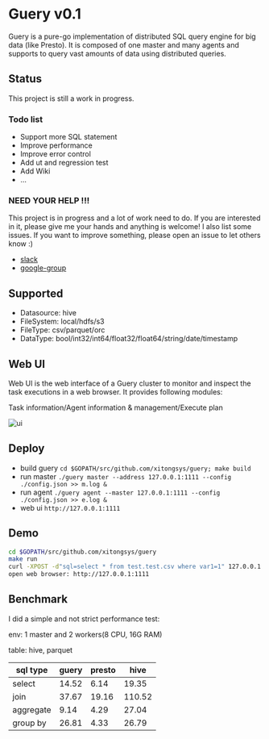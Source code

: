 # Guery v0.1
Guery is a pure-go implementation of distributed SQL query engine for big data (like Presto). It is composed of one master and many agents and supports to query vast amounts of data using distributed queries.

## Status
This project is still a work in progress.
### Todo list
* Support more SQL statement
* Improve performance
* Improve error control
* Add ut and regression test
* Add Wiki
* ...

### NEED YOUR HELP !!!
This project is in progress and a lot of work need to do. If you are interested in it, please give me your hands and anything is welcome! I also list some issues.
If you want to improve something, please open an issue to let others know :)
* [slack](https://join.slack.com/t/guery-group/shared_invite/enQtNDA1MjM0MTA4OTYzLTljYjlmZjNkZTdiMWQ1YmNkMWNlOGQwMTA1YTg0ZTk1MTNhOWUxNzc1N2Y1MmQ4MThhNDMyZDliZWNmOTY4OGI)
* [google-group](https://groups.google.com/forum/#!forum/guery-group)

## Supported
* Datasource: hive
* FileSystem: local/hdfs/s3
* FileType: csv/parquet/orc
* DataType: bool/int32/int64/float32/float64/string/date/timestamp

## Web UI
Web UI is the web interface of a Guery cluster to monitor and inspect the task executions in a web browser.
It provides following modules:

Task information/Agent information & management/Execute plan

![ui](https://github.com/xitongsys/guery/blob/master/doc/images/ui.png)

## Deploy
* build guery `cd $GOPATH/src/github.com/xitongsys/guery; make build`
* run master `./guery master --address 127.0.0.1:1111 --config ./config.json >> m.log &`
* run agent `./guery agent --master 127.0.0.1:1111 --config ./config.json >> e.log &`
* web ui `http://127.0.0.1:1111`


## Demo
```sh
cd $GOPATH/src/github.com/xitongsys/guery
make run
curl -XPOST -d"sql=select * from test.test.csv where var1=1" 127.0.0.1:1111/query
open web browser: http://127.0.0.1:1111
```

## Benchmark
I did a simple and not strict performance test:

env: 1 master and 2 workers(8 CPU, 16G RAM)

table: hive, parquet

| sql type | guery | presto | hive  |
|----------|-------|--------|-------|
|select	   |14.52  | 6.14   | 19.35 |
|join      |37.67  | 19.16  | 110.52|
|aggregate |9.14   | 4.29   | 27.04 |
|group by  |26.81  | 4.33   | 26.79 |








